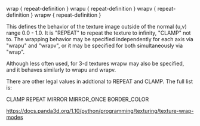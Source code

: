 <Scalar> wrap { repeat-definition }
<Scalar> wrapu { repeat-definition }
<Scalar> wrapv { repeat-definition }
<Scalar> wrapw { repeat-definition }

This defines the behavior of the texture image outside of the
normal (u,v) range 0.0 - 1.0.  It is "REPEAT" to repeat the
texture to infinity, "CLAMP" not to.  The wrapping behavior may be
specified independently for each axis via "wrapu" and "wrapv", or
it may be specified for both simultaneously via "wrap".

Although less often used, for 3-d textures wrapw may also be
specified, and it behaves similarly to wrapu and wrapv.

There are other legal values in addtional to REPEAT and CLAMP.
The full list is:

  CLAMP
  REPEAT
  MIRROR
  MIRROR_ONCE
  BORDER_COLOR

https://docs.panda3d.org/1.10/python/programming/texturing/texture-wrap-modes
